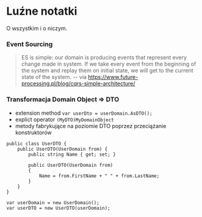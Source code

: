 # Luźne notatki

O wszystkim i o niczym.

### Event Sourcing

> ES is simple: our domain is producing events that represent every change made in system. If we take every event from the beginning of the system and replay them on initial state, we will get to the current state of the system. 
> -- via https://www.future-processing.pl/blog/cqrs-simple-architecture/

### Transformacja Domain Object => DTO

- extension method ```var userDto = userDomain.AsDTO();```
- explict operator ```(MyDTO)MyDomainObject```
- metody fabrykujące na poziomie DTO poprzez przeciążanie konstruktorów

```
public class UserDTO {
    public UserDTO(UserDomain from) {
        public string Name { get; set; }

        public UserDTO(UserDomain from)
        {
            Name = from.FirstName + " " + from.LastName;
        }
    }
}

var userDomain = new UserDomain();
var userDTO = new UserDTO(userDomain);
```